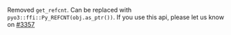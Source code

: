 Removed `get_refcnt`. Can be replaced with `pyo3::ffi::Py_REFCNT(obj.as_ptr())`. If you use this api, please let us know on [#3357](https://github.com/PyO3/pyo3/issues/3357)